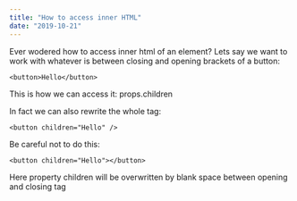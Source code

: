 ```yaml
---
title: "How to access inner HTML"
date: "2019-10-21"
---
```


Ever wodered how to access inner html of an element? Lets say we want to work with whatever is between closing and opening brackets of a button:
``` 
<button>Hello</button>
```
This is how we can access it: 
props.children

In fact we can also rewrite the whole tag:
```
<button children="Hello" />
```
Be careful not to do this:
```
<button children="Hello"></button>
```
Here property children will be overwritten by blank space between opening and closing tag